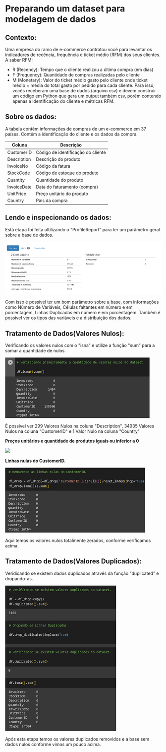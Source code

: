 # Preparando um dataset para modelagem de dados

## Contexto:

Uma empresa do ramo de e-commerce contratou você para levantar os indicadores de
recência, frequência e ticket médio (RFM) dos seus clientes.
A saber RFM:
 - R (Recency): Tempo que o cliente realizou a última compra (em dias)
 - F (Frequency): Quantidade de compras realizadas pelo cliente
 - M (Monetary): Valor do ticket médio gasto pelo cliente
onde ticket médio = média do total gasto por pedido para cada cliente.
Para isso, vocês receberam uma base de dados (arquivo csv) e devem construir um
código em Python que gera um output também csv, porém contendo apenas a
identificação do cliente e métricas RFM.

## Sobre os dados:

A tabela contém informações de compras de um e-commerce em 37 países. Contém a
identificação do cliente e os dados da compra.

| Coluna      | Descrição   | 
|-------------|-------------|
CustomerID    | Código de identificação do cliente
Description   | Descrição do produto             
InvoiceNo     | Código da fatura                   
StockCode     | Código de estoque do produto      
Quantity      | Quantidade do produto             
InvoiceDate   | Data do faturamento (compra)       
UnitPrice     | Preço unitário do produto         
Country       | País da compra                    

## Lendo e inspecionando os dados:

Está etapa foi feita ultilizando o "ProfileReport" para ter um parâmetro geral sobre a base de dados.

<img src="images/ProfileReport.png">

Com isso é possivel ter um bom parâmetro sobre a base, com informações como Número de Variáveis, Células faltantes em número e em porcentagem, Linhas Duplicadas em número e em porcentagem. Também é possivel ver os tipos das variáveis e a distribuição dos dados.

## Tratamento de Dados(Valores Nulos):

Verificando os valores nulos com o "isna" e utilize a função "sum" para a somar
a quantidade de nulos.

<img src="images/valoresNulos.png">

É possivel ver 299 Valores Nulos na coluna "Description", 34935 Valores Nulos na coluna "CustomerID" e 1 Valor Nulo na coluna "Country"

**Preços unitários e quantidade de produtos iguais ou inferior a 0**

<img src="images/preçoUnitario.png">

**Linhas nulas do CustomerID.**

<img src="images/nulosCustomerID.png">

Aqui temos os valores nulos totalmente zerados, conforme verificamos acima.

## Tratamento de Dados(Valores Duplicados):

Veridicando se existem dados duplicados através da função "duplicated" e dropando-as.

<img src="images/duplicados.png">

Após esta etapa temos os valores duplicados removidos e a base sem dados nulos conforme vimos um pouco acima.





